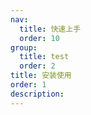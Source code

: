 ```yaml
---
nav:
  title: 快速上手
  order: 10
group:
  title: test
  order: 2
title: 安装使用
order: 1
description:
---
```


<code src='./demos/muchNode/index.tsx'></code>
